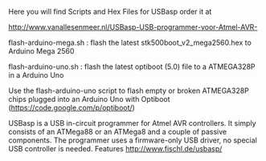 
Here you will find Scripts and Hex Files for USBasp order it at 

http://www.vanallesenmeer.nl/USBasp-USB-programmer-voor-Atmel-AVR-

flash-arduino-mega.sh : flash the latest stk500boot_v2_mega2560.hex to Arduino Mega 2560

flash-arduino-uno.sh : flash the latest optiboot (5.0) file to a ATMEGA328P in a Arduino Uno

Use the flash-arduino-uno script to flash empty or broken ATMEGA328P chips plugged into an Arduino Uno with Optiboot (https://code.google.com/p/optiboot/)

USBasp is a USB in-circuit programmer for Atmel AVR controllers. It simply consists of an ATMega88 or an ATMega8 and a couple of passive components. The programmer uses a firmware-only USB driver, no special USB controller is needed.
Features http://www.fischl.de/usbasp/